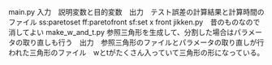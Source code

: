main.py 入力　説明変数と目的変数　出力　テスト誤差の計算結果と計算時間のファイル ss:paretoset ff:paretofront sf:set x front
jikken.py　昔のものなので消してよい
make_w_and_t.py 参照三角形を生成して、分割した場合はパラメータの取り直しも行う　出力　参照三角形のファイルとパラメータの取り直しが行われた三角形のファイル　wとtがたくさん入っていて三角形の形になっている。

